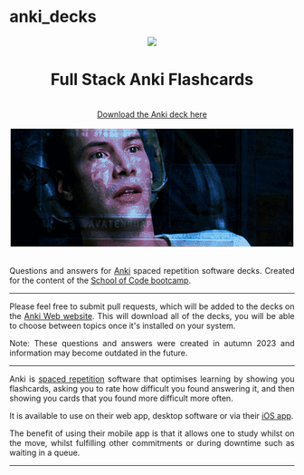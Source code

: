 # anki_decks

<div align="center">
  <img height="60" src="https://upload.wikimedia.org/wikipedia/commons/thumb/3/3d/Anki-icon.svg/1200px-Anki-icon.svg.png">
  <h1>Full Stack Anki Flashcards</h1>
  <br>
  <a href="https://ankiweb.net/shared/info/376600095?cb=1696104621360"> Download the Anki deck here </a>
  <br>
  <br>
  <img src="./images/learning.gif" alt="Neo learning">
  
  <br>
  <br>

</div>


<div style="text-align: justify;">

Questions and answers for [Anki](https://apps.ankiweb.net/) spaced repetition software decks. Created for the content of the [School of Code bootcamp](https://www.schoolofcode.co.uk/). 

------------------------------------------------------------------------------------------------------------------------

Please feel free to submit pull requests, which will be added to the decks on the [Anki Web website](https://ankiweb.net/shared/info/376600095?cb=1696104621360). This will download all of the decks, you will be able to choose between topics once it's installed on your system.

Note: These questions and answers were created in autumn 2023 and information may become outdated in the future.

------------------------------------------------------------------------------------------------------------------------

Anki is [spaced repetition](https://quantifiedself.com/blog/spaced-repetition-and-learning/) software that optimises learning by showing you flashcards, asking you to rate how difficult you found answering it, and then showing you cards that you found more difficult more often. 

It is available to use on their web app, desktop software or via their [iOS app](https://apps.apple.com/us/app/ankimobile-flashcards/id373493387).

The benefit of using their mobile app is that it allows one to study whilst on the move, whilst fulfilling other commitments or during downtime such as waiting in a queue. 

</div>

------------------------------------------------------------------------------------------------------------------------
